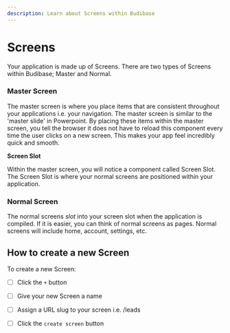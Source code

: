 ```yaml
---
description: Learn about Screens within Budibase
---
```


# Screens

Your application is made up of Screens. There are two types of Screens within Budibase; Master and Normal.

### Master Screen

The master screen is where you place items that are consistent throughout your applications i.e. your navigation. The master screen is similar to the 'master slide' in Powerpoint. By placing these items within the master screen, you tell the browser it does not have to reload this component every time the user clicks on a new screen. This makes your app feel incredibly quick and smooth.   
  
**Screen Slot**

Within the master screen, you will notice a component called Screen Slot. The Screen Slot is where your normal screens are positioned within your application.

### Normal Screen

The normal screens _slot_ into your screen slot when the application is compiled. If it is easier, you can think of normal screens as pages. Normal screens will include home, account, settings, etc.

## How to create a new Screen

To create a new Screen:

* [ ] Click the `+` button
* [ ] Give your new Screen a name
* [ ] Assign a URL slug to your screen i.e. /leads
* [ ] Click the `create screen` button



